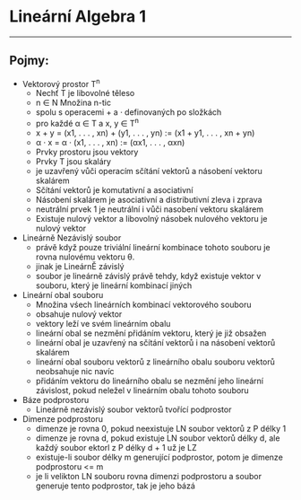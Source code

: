 # Lineární Algebra 1
---
## Pojmy:
* Vektorový prostor T<sup>n</sup>
  *  Nechť T je libovolné těleso
  *  n ∈ N Množina n-tic
  *  spolu s operacemi + a · definovaných po složkách
    * pro každé α ∈ T a x, y ∈ T<sup>n</sup>
    * x + y = (x1, . . . , xn) + (y1, . . . , yn) := (x1 + y1, . . . , xn + yn)
    * α · x = α · (x1, . . . , xn) := (αx1, . . . , αxn)
  * Prvky prostoru jsou vektory
  * Prvky T jsou skaláry
  * je uzavřený vůči operacím sčítání vektorů a násobení vektoru skalárem
  * Sčítání vektorů je komutativní a asociativní
  * Násobení skalárem je asociativní a distributivní zleva i zprava
  * neutrální prvek 1 je neutrální i vůči nasobení vektoru skalárem
  * Existuje nulový vektor a libovolný násobek nulového vektoru je nulový vektor
* Lineárně Nezávislý soubor
  * právě když pouze triviální lineární kombinace tohoto souboru je rovna nulovému vektoru θ.
  * jinak je LineárnĚ závislý
  * soubor je lineárně závislý právě tehdy, když existuje vektor v souboru, který je lineární kombinací jiných
* Lineární obal souboru
  * Množina vśech lineárních kombinací vektorového souboru
  * obsahuje nulový vektor
  * vektory leží ve svém lineárním obalu
  * lineární obal se nezmění přidáním vektoru, který je již obsažen
  * lineární obal je uzavŕený na sčítání vektorů i na násobení vektorů skalárem
  * lineární obal souboru vektorů z lineárního obalu souboru vektorů neobsahuje nic navíc
  * přidáním vektoru do lineárního obalu se nezmění jeho lineární závislost, pokud neležel v lineárním obalu tohoto souboru
* Báze podprostoru
  * Lineárně nezávislý soubor vektorů tvořící podprostor
* Dimenze podprostoru
  * dimenze je rovna 0, pokud neexistuje LN soubor vektorů z P délky 1
  * dimenze je rovna d, pokud existuje LN soubor vektorů délky d, ale každý soubor ektorl z P délky d + 1 už je LZ
  * existuje-li soubor délky m generující podprostor, potom je dimenze podprostoru <= m
  * je li velikton LN souboru rovna dimenzi podprostoru a soubor generuje tento podprostor, tak je jeho bázá

